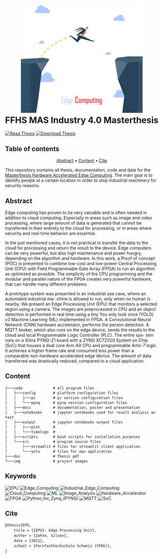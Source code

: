 <h1 align="center">
  <br>
  <img src="./img/edge-jump.png" alt="EPU Logo" width="400">
  <br>
  FFHS MAS Industry 4.0 Masterthesis
  <br>
</h1>

[![Read Thesis](https://img.shields.io/badge/Read-Thesis-blue)](https://github.com/tschinz/ffhs-masterthesis-epu/blob/master/doc/ffhs-mas-ind4_0-silvan_zahno-thesis.pdf) [![Download Thesis](https://img.shields.io/badge/Download-Thesis-brightgreen)](https://github.com/tschinz/ffhs-masterthesis-epu/raw/master/doc/ffhs-mas-ind4_0-silvan_zahno-thesis-print.pdf)

## Table of contents

<p align="center">
  <a href="#abstract">Abstract</a> •
  <a href="#content">Content</a> •
  <a href="#cite">Cite</a>
</p>

This repository contains all thesis, documentation, code and data for the [Masterthesis Hardware Accelerated Edge Computing](https://github.com/tschinz/ffhs-masterthesis-epu).
The main goal is to identify people at a certain location in order to stop industrial machinery for security reasons.

## Abstract

Edge computing has proven to be very valuable and is often needed in addition to cloud computing. Especially in areas such as image and video processing, where large amount of data is generated that cannot be transferred in their entirety to the cloud for processing, or in areas where security and real-time behavior are essential.

In the just mentioned cases, it is not practical to transfer the data to the cloud for processing and return the result to the device. Edge computers can be very powerful, but also high maintenance and power hungry, depending on the algorithm and hardware. In this work, a Proof of concept (POC) is presented to combine low-cost and low-power Central Processing Unit (CPU) with Field Programmable Gate Array (FPGA) to run an algorithm as optimized as possible. The simplicity of the CPU programming and the modular and parallel nature of the FPGA creates very powerful hardware, that can handle many different problems.

A prototype system was presented in an industrial use case, where an automated industrial ma- chine is allowed to run, only when no human is nearby. We present an Edge Processing Unit (EPU) that monitors a selected region using a camera. The images are preprocessed in CPU and an object detection is performed in real time using a tiny You only look once (YOLO) v3 Machine Learning (ML) implemented in FPGA. A Convolutional Neural Network (CNN) hardware accelerator, performs the person detection. A MQTT broker, which also runs on the edge device, sends the results to the cloud and local Programmable Logic Controller (PLC). The entire sys- tem runs on a Xilinx PYNQ-Z1 board with a ZYNQ XC7Z020 System on Chip (SoC) that houses a dual core Arm A9 CPU and programmable Artix-7 logic. It achieves a higher frame rate and consumed less power than a comparable non-hardware accelerated edge device. The amount of data transferred was drastically reduced, compared to a cloud application.

## Content

```
├───code              # all program files
│   ├───config        # platform configuration files
│   │   ├───pc        # pc version configuration files
│   │   └───pynq      # pynq version configuration files
│   ├───docs          # documentation, poster and presentation
│   ├───notebooks     # jupyter notebooks used for result analysis an test
│   ├───output        # jupyter notebooks output files
│   │   ├───plot      # 
│   │   └───timelogs  #
│   ├───scripts       # bash scripts for installation purposes
│   └───src           # program source files
│       ├───streamlit # files for streamlit client application
│       └───yolo      # files for epu application
├───doc               # Thesis pdf
└───img               # project images
```

## Keywords
![EPU](https://img.shields.io/badge/-EPU-red) ![Edge_Computing](https://img.shields.io/badge/-Edge_Computing-red) ![Industrial_Edge_Computing](https://img.shields.io/badge/-Industrial_Edge_Computing-red) ![Cloud_Computing](https://img.shields.io/badge/-Cloud_Computing-red) ![ML](https://img.shields.io/badge/-ML-red) ![Image_Analysis](https://img.shields.io/badge/-Image_Analysis-red) ![Hardware_Accelerator](https://img.shields.io/badge/-Hardware_Accelerator-red) ![FPGA](https://img.shields.io/badge/-FPGA-red) ![Python_for_Zynq_(PYNQ)](https://img.shields.io/badge/-Python_for_Zynq_(PYNQ)-red) ![MQTT](https://img.shields.io/badge/-MQTT-red) ![SoC](https://img.shields.io/badge/-SoC-red)

## Cite

```latex
@thesis{EPU,
    title = {{EPU}: Edge Processing Unit},
    author = {Zahno, Silvan},
    date = {2021},
    school = {Fernfachhochschule Schweiz (FFHS)},
}
```

